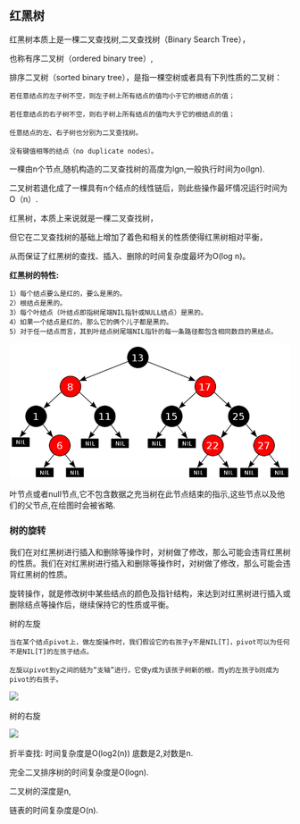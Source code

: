 ## 红黑树

红黑树本质上是一棵二叉查找树,二叉查找树（Binary Search Tree），

也称有序二叉树（ordered binary tree）,

排序二叉树（sorted binary tree），是指一棵空树或者具有下列性质的二叉树：

```androiddatabinding
若任意结点的左子树不空，则左子树上所有结点的值均小于它的根结点的值；

若任意结点的右子树不空，则右子树上所有结点的值均大于它的根结点的值；

任意结点的左、右子树也分别为二叉查找树。

没有键值相等的结点（no duplicate nodes）。
```

一棵由n个节点,随机构造的二叉查找树的高度为lgn,一般执行时间为o(lgn).

二叉树若退化成了一棵具有n个结点的线性链后，则此些操作最坏情况运行时间为O（n）.

红黑树，本质上来说就是一棵二叉查找树，

但它在二叉查找树的基础上增加了着色和相关的性质使得红黑树相对平衡，

从而保证了红黑树的查找、插入、删除的时间复杂度最坏为O(log n)。

**红黑树的特性:**
```androiddatabinding
1）每个结点要么是红的，要么是黑的。  
2）根结点是黑的。  
3）每个叶结点（叶结点即指树尾端NIL指针或NULL结点）是黑的。  
4）如果一个结点是红的，那么它的俩个儿子都是黑的。  
5）对于任一结点而言，其到叶结点树尾端NIL指针的每一条路径都包含相同数目的黑结点。  
```

![](https://github.com/julycoding/The-Art-Of-Programming-By-July/raw/master/ebook/images/rbtree/1.png)

叶节点或者null节点,它不包含数据之充当树在此节点结束的指示,这些节点以及他们的父节点,在绘图时会被省略.

### 树的旋转

我们在对红黑树进行插入和删除等操作时，对树做了修改，那么可能会违背红黑树的性质。我们在对红黑树进行插入和删除等操作时，对树做了修改，那么可能会违背红黑树的性质。

旋转操作，就是修改树中某些结点的颜色及指针结构，来达到对红黑树进行插入或删除结点等操作后，继续保持它的性质或平衡。

树的左旋

```androiddatabinding
当在某个结点pivot上，做左旋操作时，我们假设它的右孩子y不是NIL[T]，pivot可以为任何不是NIL[T]的左孩子结点。

左旋以pivot到y之间的链为“支轴”进行，它使y成为该孩子树新的根，而y的左孩子b则成为pivot的右孩子。
```

![](https://upload-images.jianshu.io/upload_images/7505161-38e2131a94101d80.png?imageMogr2/auto-orient/strip%7CimageView2/2/w/1240)

树的右旋

![](https://upload-images.jianshu.io/upload_images/7505161-34e542d673c01991.png?imageMogr2/auto-orient/strip%7CimageView2/2/w/1240)




折半查找: 时间复杂度是O(log2(n)) 底数是2,对数是n.

完全二叉排序树的时间复杂度是O(logn).

二叉树的深度是n,

链表的时间复杂度是O(n).






